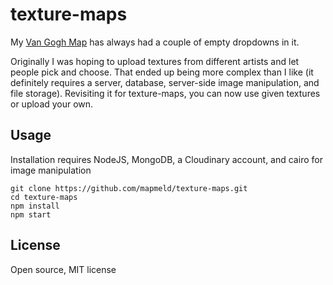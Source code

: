 # texture-maps

My [Van Gogh Map](http://mapmeld.github.io/van-gogh-map/#5.12/43.218/-71.686) has always had a couple of empty
dropdowns in it.

Originally I was hoping to upload textures from different artists and let people pick and choose. That ended up being
more complex than I like (it definitely requires a server, database, server-side image manipulation, and file storage). Revisiting it for texture-maps, you can now use given textures or upload your own.

## Usage

Installation requires NodeJS, MongoDB, a Cloudinary account, and cairo for image manipulation

```
git clone https://github.com/mapmeld/texture-maps.git
cd texture-maps
npm install
npm start
```

## License

Open source, MIT license
